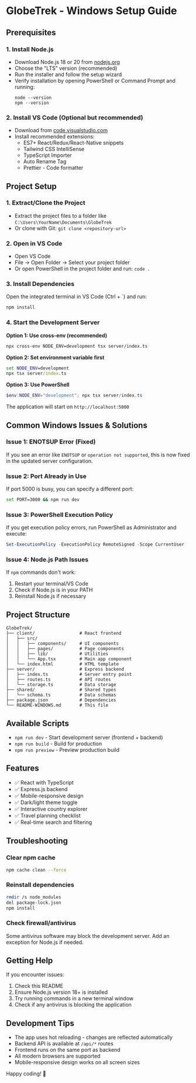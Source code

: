 # GlobeTrek - Windows Setup Guide

## Prerequisites

### 1. Install Node.js
- Download Node.js 18 or 20 from [nodejs.org](https://nodejs.org/)
- Choose the "LTS" version (recommended)
- Run the installer and follow the setup wizard
- Verify installation by opening PowerShell or Command Prompt and running:
  ```
  node --version
  npm --version
  ```

### 2. Install VS Code (Optional but recommended)
- Download from [code.visualstudio.com](https://code.visualstudio.com/)
- Install recommended extensions:
  - ES7+ React/Redux/React-Native snippets
  - Tailwind CSS IntelliSense
  - TypeScript Importer
  - Auto Rename Tag
  - Prettier - Code formatter

## Project Setup

### 1. Extract/Clone the Project
- Extract the project files to a folder like `C:\Users\YourName\Documents\GlobeTrek`
- Or clone with Git: `git clone <repository-url>`

### 2. Open in VS Code
- Open VS Code
- File → Open Folder → Select your project folder
- Or open PowerShell in the project folder and run: `code .`

### 3. Install Dependencies
Open the integrated terminal in VS Code (Ctrl + `) and run:
```bash
npm install
```

### 4. Start the Development Server

**Option 1: Use cross-env (recommended)**
```bash
npx cross-env NODE_ENV=development tsx server/index.ts
```

**Option 2: Set environment variable first**
```cmd
set NODE_ENV=development
npx tsx server/index.ts
```

**Option 3: Use PowerShell**
```powershell
$env:NODE_ENV="development"; npx tsx server/index.ts
```

The application will start on `http://localhost:5000`

## Common Windows Issues & Solutions

### Issue 1: ENOTSUP Error (Fixed)
If you see an error like `ENOTSUP` or `operation not supported`, this is now fixed in the updated server configuration.

### Issue 2: Port Already in Use
If port 5000 is busy, you can specify a different port:
```bash
set PORT=3000 && npm run dev
```

### Issue 3: PowerShell Execution Policy
If you get execution policy errors, run PowerShell as Administrator and execute:
```powershell
Set-ExecutionPolicy -ExecutionPolicy RemoteSigned -Scope CurrentUser
```

### Issue 4: Node.js Path Issues
If `npm` commands don't work:
1. Restart your terminal/VS Code
2. Check if Node.js is in your PATH
3. Reinstall Node.js if necessary

## Project Structure

```
GlobeTrek/
├── client/                 # React frontend
│   ├── src/
│   │   ├── components/     # UI components
│   │   ├── pages/          # Page components
│   │   ├── lib/            # Utilities
│   │   └── App.tsx         # Main app component
│   └── index.html          # HTML template
├── server/                 # Express backend
│   ├── index.ts            # Server entry point
│   ├── routes.ts           # API routes
│   └── storage.ts          # Data storage
├── shared/                 # Shared types
│   └── schema.ts           # Data schemas
├── package.json            # Dependencies
└── README-WINDOWS.md       # This file
```

## Available Scripts

- `npm run dev` - Start development server (frontend + backend)
- `npm run build` - Build for production
- `npm run preview` - Preview production build

## Features

- ✅ React with TypeScript
- ✅ Express.js backend
- ✅ Mobile-responsive design
- ✅ Dark/light theme toggle
- ✅ Interactive country explorer
- ✅ Travel planning checklist
- ✅ Real-time search and filtering

## Troubleshooting

### Clear npm cache
```bash
npm cache clean --force
```

### Reinstall dependencies
```bash
rmdir /s node_modules
del package-lock.json
npm install
```

### Check firewall/antivirus
Some antivirus software may block the development server. Add an exception for Node.js if needed.

## Getting Help

If you encounter issues:
1. Check this README
2. Ensure Node.js version 18+ is installed
3. Try running commands in a new terminal window
4. Check if any antivirus is blocking the application

## Development Tips

- The app uses hot reloading - changes are reflected automatically
- Backend API is available at `/api/*` routes
- Frontend runs on the same port as backend
- All modern browsers are supported
- Mobile-responsive design works on all screen sizes

Happy coding! 🚀